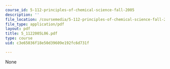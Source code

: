 ```yaml
---
course_id: 5-112-principles-of-chemical-science-fall-2005
description: ''
file_location: /coursemedia/5-112-principles-of-chemical-science-fall-2005/c3e65036f18e50d39609e192fc6d731f_5_1122005L06.pdf
file_type: application/pdf
layout: pdf
title: 5_1122005L06.pdf
type: course
uid: c3e65036f18e50d39609e192fc6d731f

---
```

None